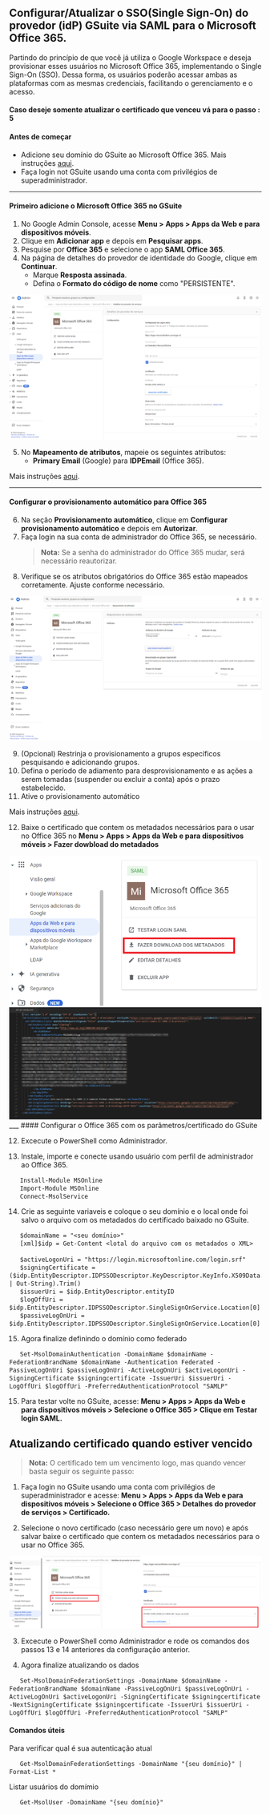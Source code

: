 ## Configurar/Atualizar o SSO(Single Sign-On) do provedor (idP) GSuite via SAML para o Microsoft Office 365.

Partindo do princípio de que você já utiliza o Google Workspace e deseja provisionar esses usuários no Microsoft Office 365, implementando o Single Sign-On (SSO). Dessa forma, os usuários poderão acessar ambas as plataformas com as mesmas credenciais, facilitando o gerenciamento e o acesso.

#### Caso deseje somente atualizar o certificado que venceu vá para o passo : 5
#### Antes de começar
- Adicione seu domínio do GSuite ao Microsoft Office 365. Mais instruções [aqui](https://learn.microsoft.com/pt-br/microsoft-365/admin/setup/add-domain?view=o365-worldwide).
- Faça login not GSuite usando uma conta com privilégios de superadministrador. 

___
#### Primeiro adicione o Microsoft Office 365 no GSuite
1. No Google Admin Console, acesse **Menu > Apps > Apps da Web e para dispositivos móveis**.
2. Clique em **Adicionar app** e depois em **Pesquisar apps**.
3. Pesquise por **Office 365** e selecione o app **SAML Office 365**.
4. Na página de detalhes do provedor de identidade do Google, clique em **Continuar**.
   - Marque **Resposta assinada**.
   - Defina o **Formato do código de nome** como "PERSISTENTE".

<img src="/assets/imgs/configGSuiteOffice365.png">

5. No **Mapeamento de atributos**, mapeie os seguintes atributos:
   - **Primary Email** (Google) para **IDPEmail** (Office 365).

Mais instruções [aqui](https://support.google.com/a/answer/6363817?hl=pt-BR&sjid=1860868631779308443-SA#zippy=%2Cstep-configure-immutableid%2Cstep-set-up-google-as-a-saml-identity-provider-idp%2Cantes-de-come%C3%A7ar%2Cetapa-configurar-o-immutableid%2Cetapa-receber-informa%C3%A7%C3%B5es-do-provedor-de-identidade-idp-do-google%2Cetapa-configurar-o-google-como-provedor-de-identidade-idp-saml).

___

#### Configurar o provisionamento automático para Office 365

6. Na seção **Provisionamento automático**, clique em **Configurar provisionamento automático** e depois em **Autorizar**.
7. Faça login na sua conta de administrador do Office 365, se necessário.
   > **Nota:** Se a senha do administrador do Office 365 mudar, será necessário reautorizar.
8. Verifique se os atributos obrigatórios do Office 365 estão mapeados corretamente. Ajuste conforme necessário.

<img src="/assets/imgs/mapeamentoGSuiteOffice365.png">

9. (Opcional) Restrinja o provisionamento a grupos específicos pesquisando e adicionando grupos.
10. Defina o período de adiamento para desprovisionamento e as ações a serem tomadas (suspender ou excluir a conta) após o prazo estabelecido.
11. Ative o provisionamento automático


Mais instruções [aqui](https://support.google.com/a/answer/7365072?sjid=1860868631779308443-SA#zippy=%2Cconfigurar-o-provisionamento-autom%C3%A1tico-para-o-aplicativo-microsoft-office).

12. Baixe o certificado que contem os metadados necessários para o usar no Office 365 no **Menu > Apps > Apps da Web e para dispositivos móveis > Fazer dowbload do metadados**
<img src="/assets/imgs/baixarMetadados.png">
<img src="/assets/imgs/metadadosCertificadoGSuite.png">
___
####  Configurar o Office 365 com os parâmetros/certificado do GSuite

12. Excecute o PowerShell como Administrador.

13. Instale, importe e conecte usando usuário com perfil de administrador ao Office 365.
```
   Install-Module MSOnline
   Import-Module MSOnline
   Connect-MsolService
```
14. Crie as seguinte variaveis e coloque o seu domínio e o local onde foi salvo o arquivo com os metadados do certificado baixado no GSuite.
```   
   $domainName = "<seu domínio>"
   [xml]$idp = Get-Content <lotal do arquivo com os metadados o XML>      

   $activeLogonUri = "https://login.microsoftonline.com/login.srf"
   $signingCertificate = ($idp.EntityDescriptor.IDPSSODescriptor.KeyDescriptor.KeyInfo.X509Data.X509Certificate | Out-String).Trim()
   $issuerUri = $idp.EntityDescriptor.entityID
   $logOffUri = $idp.EntityDescriptor.IDPSSODescriptor.SingleSignOnService.Location[0]
   $passiveLogOnUri = $idp.EntityDescriptor.IDPSSODescriptor.SingleSignOnService.Location[0]
```

15. Agora finalize definindo o domínio como federado
```
   Set-MsolDomainAuthentication -DomainName $domainName -FederationBrandName $domainName -Authentication Federated -PassiveLogOnUri $passiveLogOnUri -ActiveLogOnUri $activeLogonUri -SigningCertificate $signingcertificate -IssuerUri $issuerUri -LogOffUri $logOffUri -PreferredAuthenticationProtocol "SAMLP"
```

15. Para testar volte no GSuite, acesse: **Menu > Apps > Apps da Web e para dispositivos móveis > Selecione o Office 365 > Clique em Testar login SAML.**

## Atualizando certificado quando estiver vencido
> **Nota:** O certificado tem um vencimento logo, mas quando vencer basta seguir os seguinte passo:

1. Faça login no GSuite usando uma conta com privilégios de superadministrador e acesse: **Menu > Apps > Apps da Web e para dispositivos móveis > Selecione o Office 365 > Detalhes do provedor de serviços > Certificado.** 

2. Selecione o novo certificado (caso necessário gere um novo) e após salvar baixe o certificado que contem os metadados necessários para o usar no Office 365.
<img src="/assets/imgs/atualizarCertificado.png">

3. Excecute o PowerShell como Administrador e rode os comandos dos passos 13 e 14 anteriores da configuração anterior. 

4. Agora finalize atualizando os dados
```   
   Set-MsolDomainFederationSettings -DomainName $domainName -FederationBrandName $domainName -PassiveLogOnUri $passiveLogOnUri -ActiveLogOnUri $activeLogonUri -SigningCertificate $signingcertificate -NextSigningCertificate $signingcertificate -IssuerUri $issuerUri -LogOffUri $logOffUri -PreferredAuthenticationProtocol "SAMLP"
```

####  Comandos úteis

Para verificar qual é sua autenticação atual
```   
   Get-MsolDomainFederationSettings -DomainName "{seu domínio}" | Format-List *
```

Listar usuários do domímio
```   
   Get-MsolUser -DomainName "{seu domínio}"
```
